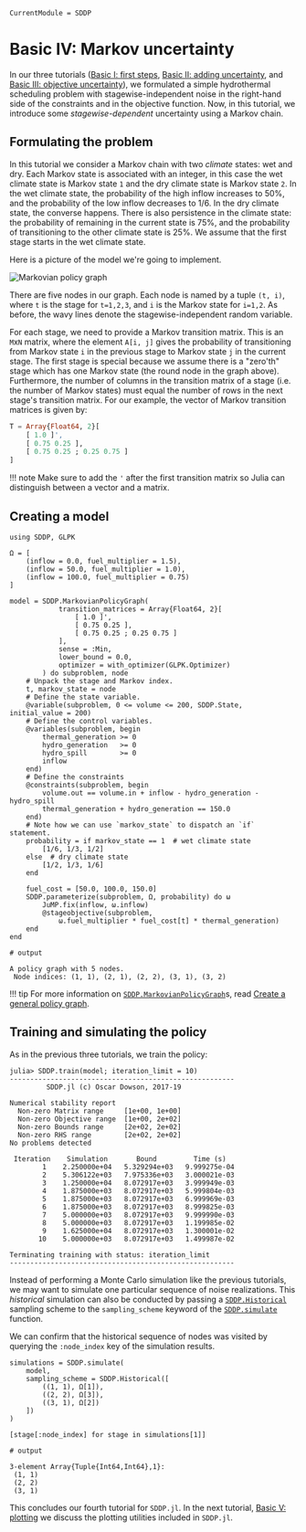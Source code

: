 ```@meta
CurrentModule = SDDP
```

# Basic IV: Markov uncertainty

In our three tutorials ([Basic I: first steps](@ref),
[Basic II: adding uncertainty](@ref), and
[Basic III: objective uncertainty](@ref)), we formulated a simple
hydrothermal scheduling problem with stagewise-independent noise in the
right-hand side of the constraints and in the objective function. Now, in this
tutorial, we introduce some *stagewise-dependent* uncertainty using a Markov
chain.

## Formulating the problem

In this tutorial we consider a Markov chain with two *climate* states: wet and
dry. Each Markov state is associated with an integer, in this case the wet
climate state  is Markov state `1` and the dry climate state is Markov state
`2`. In the wet climate state, the probability of the high inflow increases to
50%, and the probability of the low inflow decreases to 1/6. In the dry climate
state, the converse happens. There is also persistence in the climate state: the
probability of remaining in the current state is 75%, and the probability of
transitioning to the other climate state is 25%. We assume that the first stage
starts in the wet climate state.

Here is a picture of the model we're going to implement.

![Markovian policy graph](../assets/stochastic_markovian_policy_graph.png)

There are five nodes in our graph. Each node is named by a tuple `(t, i)`, where
`t` is the stage for `t=1,2,3`, and `i` is the Markov state for `i=1,2`. As
before, the wavy lines denote the stagewise-independent random variable.

For each stage, we need to provide a Markov transition matrix. This is an
`M`x`N` matrix, where the element `A[i, j]` gives the probability of
transitioning from Markov state `i` in the previous stage to Markov state `j` in
the current stage. The first stage is special because we assume there is a
"zero'th" stage which has one Markov state (the round node in the graph above).
Furthermore, the number of columns in the transition matrix of a stage (i.e. the
number of Markov states) must equal the number of rows in the next stage's
transition matrix. For our example, the vector of Markov transition matrices is
given by:
```julia
T = Array{Float64, 2}[
    [ 1.0 ]',
    [ 0.75 0.25 ],
    [ 0.75 0.25 ; 0.25 0.75 ]
]
```

!!! note
    Make sure to add the `'` after the first transition matrix so Julia can
    distinguish between a vector and a matrix.

## Creating a model

```jldoctest tutorial_four
using SDDP, GLPK

Ω = [
    (inflow = 0.0, fuel_multiplier = 1.5),
    (inflow = 50.0, fuel_multiplier = 1.0),
    (inflow = 100.0, fuel_multiplier = 0.75)
]

model = SDDP.MarkovianPolicyGraph(
            transition_matrices = Array{Float64, 2}[
                [ 1.0 ]',
                [ 0.75 0.25 ],
                [ 0.75 0.25 ; 0.25 0.75 ]
            ],
            sense = :Min,
            lower_bound = 0.0,
            optimizer = with_optimizer(GLPK.Optimizer)
        ) do subproblem, node
    # Unpack the stage and Markov index.
    t, markov_state = node
    # Define the state variable.
    @variable(subproblem, 0 <= volume <= 200, SDDP.State, initial_value = 200)
    # Define the control variables.
    @variables(subproblem, begin
        thermal_generation >= 0
        hydro_generation   >= 0
        hydro_spill        >= 0
        inflow
    end)
    # Define the constraints
    @constraints(subproblem, begin
        volume.out == volume.in + inflow - hydro_generation - hydro_spill
        thermal_generation + hydro_generation == 150.0
    end)
    # Note how we can use `markov_state` to dispatch an `if` statement.
    probability = if markov_state == 1  # wet climate state
        [1/6, 1/3, 1/2]
    else  # dry climate state
        [1/2, 1/3, 1/6]
    end

    fuel_cost = [50.0, 100.0, 150.0]
    SDDP.parameterize(subproblem, Ω, probability) do ω
        JuMP.fix(inflow, ω.inflow)
        @stageobjective(subproblem,
            ω.fuel_multiplier * fuel_cost[t] * thermal_generation)
    end
end

# output

A policy graph with 5 nodes.
 Node indices: (1, 1), (2, 1), (2, 2), (3, 1), (3, 2)
```

!!! tip
    For more information on [`SDDP.MarkovianPolicyGraph`](@ref)s, read
    [Create a general policy graph](@ref).

## Training and simulating the policy

As in the previous three tutorials, we train the policy:
```jldoctest tutorial_four
julia> SDDP.train(model; iteration_limit = 10)
-------------------------------------------------------
         SDDP.jl (c) Oscar Dowson, 2017-19

Numerical stability report
  Non-zero Matrix range     [1e+00, 1e+00]
  Non-zero Objective range  [1e+00, 2e+02]
  Non-zero Bounds range     [2e+02, 2e+02]
  Non-zero RHS range        [2e+02, 2e+02]
No problems detected

 Iteration    Simulation       Bound         Time (s)
        1    2.250000e+04   5.329294e+03   9.999275e-04
        2    5.306122e+03   7.975336e+03   3.000021e-03
        3    1.250000e+04   8.072917e+03   3.999949e-03
        4    1.875000e+03   8.072917e+03   5.999804e-03
        5    1.875000e+03   8.072917e+03   6.999969e-03
        6    1.875000e+03   8.072917e+03   8.999825e-03
        7    5.000000e+03   8.072917e+03   9.999990e-03
        8    5.000000e+03   8.072917e+03   1.199985e-02
        9    1.625000e+04   8.072917e+03   1.300001e-02
       10    5.000000e+03   8.072917e+03   1.499987e-02

Terminating training with status: iteration_limit
-------------------------------------------------------
```

Instead of performing a Monte Carlo simulation like the previous tutorials, we
may want to simulate one particular sequence of noise realizations. This
_historical_ simulation can also be conducted by passing a
[`SDDP.Historical`](@ref) sampling scheme to the `sampling_scheme` keyword of
the [`SDDP.simulate`](@ref) function.

We can confirm that the historical sequence of nodes was visited by querying
the `:node_index` key of the simulation results.

```jldoctest tutorial_four
simulations = SDDP.simulate(
    model,
    sampling_scheme = SDDP.Historical([
        ((1, 1), Ω[1]),
        ((2, 2), Ω[3]),
        ((3, 1), Ω[2])
    ])
)

[stage[:node_index] for stage in simulations[1]]

# output

3-element Array{Tuple{Int64,Int64},1}:
 (1, 1)
 (2, 2)
 (3, 1)
```

This concludes our fourth tutorial for `SDDP.jl`. In the next tutorial,
[Basic V: plotting](@ref) we discuss the plotting utilities included in
`SDDP.jl`.
